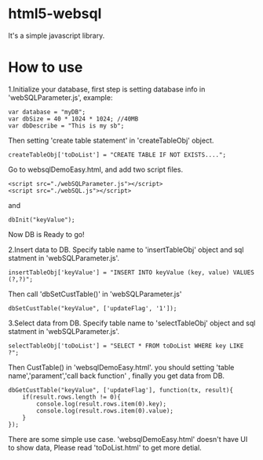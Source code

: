 html5-websql
===
It's a simple javascript library.

How to use
===

1.Initialize your database, first step is setting database info in 'webSQLParameter.js', example:
```
var database = "myDB";
var dbSize = 40 * 1024 * 1024; //40MB
var dbDescribe = "This is my sb";
```
Then setting 'create table statement' in 'createTableObj' object.
```
createTableObj['toDoList'] = "CREATE TABLE IF NOT EXISTS....";
```
Go to websqlDemoEasy.html, and add two script files.
```
<script src="./webSQLParameter.js"></script>
<script src="./webSQL.js"></script>
```
and
```
dbInit("keyValue");
```
Now DB is Ready to go!

2.Insert data to DB.
Specify table name to 'insertTableObj' object and sql statment in 'webSQLParameter.js'.
```
insertTableObj['keyValue'] = "INSERT INTO keyValue (key, value) VALUES (?,?)";
```
Then call 'dbSetCustTable()' in 'webSQLParameter.js'
```
dbSetCustTable("keyValue", ['updateFlag', '1']);
```

3.Select data from DB.
Specify table name to 'selectTableObj' object and sql statment in 'webSQLParameter.js'.
```
selectTableObj['toDoList'] = "SELECT * FROM toDoList WHERE key LIKE ?";
```
Then CustTable() in 'websqlDemoEasy.html'. you should setting 'table name','parament','call back function' , finally you get data from DB. 
```
dbGetCustTable("keyValue", ['updateFlag'], function(tx, result){
	if(result.rows.length != 0){
		console.log(result.rows.item(0).key);
		console.log(result.rows.item(0).value);
	}
});
```

There are some simple use case. 'websqlDemoEasy.html' doesn't have UI to show data, Please read 'toDoList.html' to get more detial.
